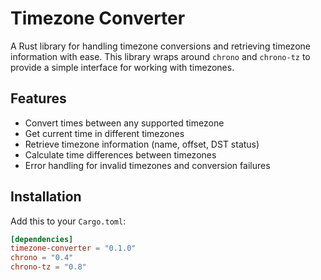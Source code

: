 # Timezone Converter

A Rust library for handling timezone conversions and retrieving timezone information with ease. This library wraps around `chrono` and `chrono-tz` to provide a simple interface for working with timezones.

## Features

- Convert times between any supported timezone
- Get current time in different timezones
- Retrieve timezone information (name, offset, DST status)
- Calculate time differences between timezones
- Error handling for invalid timezones and conversion failures

## Installation

Add this to your `Cargo.toml`:

```toml
[dependencies]
timezone-converter = "0.1.0"
chrono = "0.4"
chrono-tz = "0.8"
``` 